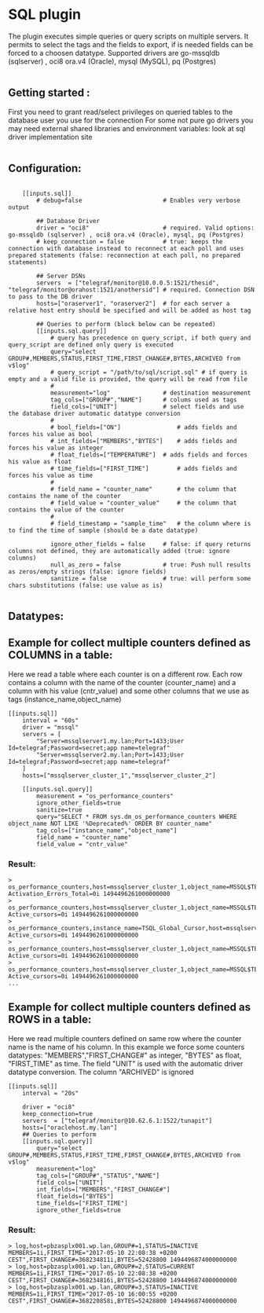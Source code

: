 # SQL plugin

The plugin executes simple queries or query scripts on multiple servers.
It permits to select the tags and the fields to export, if is needed fields can be forced to a choosen datatype. 
Supported drivers are  go-mssqldb (sqlserver) , oci8 ora.v4 (Oracle), mysql (MySQL), pq (Postgres) 
```
```

## Getting started :

First you need to grant read/select privileges on queried tables to the database user you use for the connection
For some not pure go drivers you may need external shared libraries and environment variables: look at sql driver implementation site   
```
```


## Configuration:

``` 

	[[inputs.sql]]
		# debug=false						# Enables very verbose output
	
		## Database Driver
		driver = "oci8" 					# required. Valid options: go-mssqldb (sqlserver) , oci8 ora.v4 (Oracle), mysql, pq (Postgres)
		# keep_connection = false 			# true: keeps the connection with database instead to reconnect at each poll and uses prepared statements (false: reconnection at each poll, no prepared statements)
		
		## Server DSNs
		servers  = ["telegraf/monitor@10.0.0.5:1521/thesid", "telegraf/monitor@orahost:1521/anothersid"] # required. Connection DSN to pass to the DB driver
		hosts=["oraserver1", "oraserver2"]	# for each server a relative host entry should be specified and will be added as host tag
	
		## Queries to perform (block below can be repeated)
		[[inputs.sql.query]]
			# query has precedence on query_script, if both query and query_script are defined only query is executed
			query="select GROUP#,MEMBERS,STATUS,FIRST_TIME,FIRST_CHANGE#,BYTES,ARCHIVED from v$log"  
			# query_script = "/path/to/sql/script.sql" # if query is empty and a valid file is provided, the query will be read from file
			#
			measurement="log"				# destination measurement
			tag_cols=["GROUP#","NAME"]		# colums used as tags
			field_cols=["UNIT"]				# select fields and use the database driver automatic datatype conversion
			#
			# bool_fields=["ON"]				# adds fields and forces his value as bool
			# int_fields=["MEMBERS","BYTES"]	# adds fields and forces his value as integer
			# float_fields=["TEMPERATURE"]	# adds fields and forces his value as float
			# time_fields=["FIRST_TIME"]		# adds fields and forces his value as time
			#
			# field_name = "counter_name"		# the column that contains the name of the counter
			# field_value = "counter_value"		# the column that contains the value of the counter
			#
			# field_timestamp = "sample_time"	# the column where is to find the time of sample (should be a date datatype)
			
			ignore_other_fields = false 	# false: if query returns columns not defined, they are automatically added (true: ignore columns)
			null_as_zero = false			# true: Push null results as zeros/empty strings (false: ignore fields)
			sanitize = false				# true: will perform some chars substitutions (false: use value as is)


```


## Datatypes:


## Example for collect multiple counters defined as COLUMNS in a table:
Here we read a table where each counter is on a different row. Each row contains a column with the name of the counter (counter_name) and a column with his value (cntr_value) and some other columns that we use as tags  (instance_name,object_name)

```
[[inputs.sql]]
	interval = "60s"
	driver = "mssql"
	servers = [
		"Server=mssqlserver1.my.lan;Port=1433;User Id=telegraf;Password=secret;app name=telegraf"
		"Server=mssqlserver2.my.lan;Port=1433;User Id=telegraf;Password=secret;app name=telegraf"
	]
	hosts=["mssqlserver_cluster_1","mssqlserver_cluster_2"]

	[[inputs.sql.query]]
		measurement = "os_performance_counters"
		ignore_other_fields=true
		sanitize=true
		query="SELECT * FROM sys.dm_os_performance_counters WHERE object_name NOT LIKE '%Deprecated%' ORDER BY counter_name"
		tag_cols=["instance_name","object_name"]
		field_name = "counter_name"
		field_value = "cntr_value"
```
### Result:
```
> os_performance_counters,host=mssqlserver_cluster_1,object_name=MSSQL$TESTSQL2014:Broker_Statistics Activation_Errors_Total=0i 1494496261000000000
> os_performance_counters,host=mssqlserver_cluster_1,object_name=MSSQL$TESTSQL2014:Cursor_Manager_by_Type,instance_name=TSQL_Local_Cursor Active_cursors=0i 1494496261000000000
> os_performance_counters,instance_name=TSQL_Global_Cursor,host=mssqlserver_cluster_1,object_name=MSSQL$TESTSQL2014:Cursor_Manager_by_Type Active_cursors=0i 1494496261000000000
> os_performance_counters,host=mssqlserver_cluster_1,object_name=MSSQL$TESTSQL2014:Cursor_Manager_by_Type,instance_name=API_Cursor Active_cursors=0i 1494496261000000000
> os_performance_counters,host=mssqlserver_cluster_1,object_name=MSSQL$TESTSQL2014:Cursor_Manager_by_Type,instance_name=_Total Active_cursors=0i 1494496261000000000
...

```
## Example for collect multiple counters defined as ROWS in a table:
Here we read multiple counters defined on same row where the counter name is the name of his column.
In this example we force some counters datatypes: "MEMBERS","FIRST_CHANGE#" as integer, "BYTES" as float, "FIRST_TIME" as time. The field "UNIT" is used with the automatic driver datatype conversion.
The column "ARCHIVED" is ignored

```
[[inputs.sql]]
	interval = "20s"

	driver = "oci8"
	keep_connection=true
	servers  = ["telegraf/monitor@10.62.6.1:1522/tunapit"]
	hosts=["oraclehost.my.lan"]
	## Queries to perform
	[[inputs.sql.query]]
		query="select GROUP#,MEMBERS,STATUS,FIRST_TIME,FIRST_CHANGE#,BYTES,ARCHIVED from v$log"
		measurement="log"
		tag_cols=["GROUP#","STATUS","NAME"]
		field_cols=["UNIT"]
		int_fields=["MEMBERS","FIRST_CHANGE#"]
		float_fields=["BYTES"]
		time_fields=["FIRST_TIME"]
		ignore_other_fields=true
```
### Result:
```
> log,host=pbzasplx001.wp.lan,GROUP#=1,STATUS=INACTIVE MEMBERS=1i,FIRST_TIME="2017-05-10 22:08:38 +0200 CEST",FIRST_CHANGE#=368234811i,BYTES=52428800 1494496874000000000
> log,host=pbzasplx001.wp.lan,GROUP#=2,STATUS=CURRENT MEMBERS=1i,FIRST_TIME="2017-05-10 22:08:38 +0200 CEST",FIRST_CHANGE#=368234816i,BYTES=52428800 1494496874000000000
> log,host=pbzasplx001.wp.lan,GROUP#=3,STATUS=INACTIVE MEMBERS=1i,FIRST_TIME="2017-05-10 16:00:55 +0200 CEST",FIRST_CHANGE#=368220858i,BYTES=52428800 1494496874000000000


```

